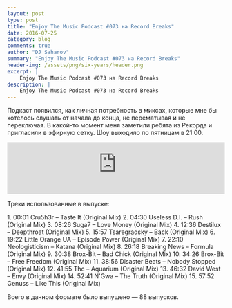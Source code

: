 ```yaml
---
layout: post
type: post
title: "Enjoy The Music Podcast #073 на Record Breaks"
date: 2016-07-25
category: blog
comments: true
author: "DJ Saharov"
summary: "Enjoy The Music Podcast #073 на Record Breaks"
header-img: /assets/png/six-years/header.png
excerpt: |
    Enjoy The Music Podcast #073 на Record Breaks
description: |
    Enjoy The Music Podcast #073 на Record Breaks
---
```


<p>
<span class="firstcharacter">П</span>одкаст появился, как личная потребность в миксах, которые мне бы хотелось слушать от начала до конца, не перематывая и не переключая. В какой-то момент меня заметили ребята из Рекорда и пригласили в эфирную сетку. Шоу выходило по пятницам в 21:00.
</p>

<iframe width="100%" height="120" src="https://player-widget.mixcloud.com/widget/iframe/?hide_cover=1&feed=%2Fdjsaharovofficial%2Fenjoy-the-music-podcast-073%2F" frameborder="0" allow="encrypted-media; fullscreen; autoplay; idle-detection; speaker-selection; web-share;" ></iframe>

<p>Треки использованные в выпуске:</p>
1. 00:01 Cru5h3r – Taste It (Original Mix)
2. 04:30 Useless D.I. – Rush (Original Mix)
3. 08:26 Suga7 – Love Money (Original Mix)
4. 12:36 Destilux – Deepthroat (Original Mix)
5. 15:57 Tsaregradsky – Back (Original Mix)
6. 19:22 Little Orange UA – Episode Power (Original Mix)
7. 22:10 Neologisticism – Katana (Original Mix)
8. 26:18 Breaking News – Formula (Original Mix)
9. 30:38 Brox-Bit – Bad Chick (Original Mix)
10. 34:26 Brox-Bit – Free Freedom (Original Mix)
11. 38:56 Disaster Beats – Nobody Stopped (Original Mix)
12. 41:55 Thc – Aquarium (Original Mix)
13. 46:32 David West – Envy (Original Mix)
14. 52:41 N'Gwa – The Truth (Original Mix)
15. 57:52 Genuss – Like This (Original Mix)

<p>Всего в данном формате было выпущено &mdash; 88 выпусков.</p>